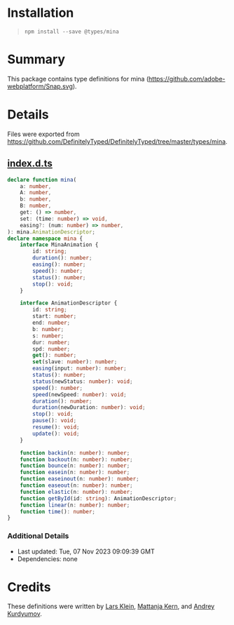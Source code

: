 # Installation
> `npm install --save @types/mina`

# Summary
This package contains type definitions for mina (https://github.com/adobe-webplatform/Snap.svg).

# Details
Files were exported from https://github.com/DefinitelyTyped/DefinitelyTyped/tree/master/types/mina.
## [index.d.ts](https://github.com/DefinitelyTyped/DefinitelyTyped/tree/master/types/mina/index.d.ts)
````ts
declare function mina(
    a: number,
    A: number,
    b: number,
    B: number,
    get: () => number,
    set: (time: number) => void,
    easing?: (num: number) => number,
): mina.AnimationDescriptor;
declare namespace mina {
    interface MinaAnimation {
        id: string;
        duration(): number;
        easing(): number;
        speed(): number;
        status(): number;
        stop(): void;
    }

    interface AnimationDescriptor {
        id: string;
        start: number;
        end: number;
        b: number;
        s: number;
        dur: number;
        spd: number;
        get(): number;
        set(slave: number): number;
        easing(input: number): number;
        status(): number;
        status(newStatus: number): void;
        speed(): number;
        speed(newSpeed: number): void;
        duration(): number;
        duration(newDuration: number): void;
        stop(): void;
        pause(): void;
        resume(): void;
        update(): void;
    }

    function backin(n: number): number;
    function backout(n: number): number;
    function bounce(n: number): number;
    function easein(n: number): number;
    function easeinout(n: number): number;
    function easeout(n: number): number;
    function elastic(n: number): number;
    function getById(id: string): AnimationDescriptor;
    function linear(n: number): number;
    function time(): number;
}

````

### Additional Details
 * Last updated: Tue, 07 Nov 2023 09:09:39 GMT
 * Dependencies: none

# Credits
These definitions were written by [Lars Klein](https://github.com/lhk), [Mattanja Kern](https://github.com/mattanja), and [Andrey Kurdyumov](https://github.com/kant2002).
